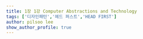 ```yaml
---
title: 1장 1강 Computer Abstractions and Technology
tags: ['디자인패턴','헤드 퍼스트','HEAD FIRST']
author: pilsoo lee
show_author_profile: true
---
```




